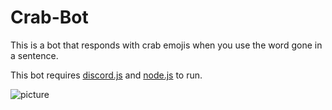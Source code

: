 # Crab-Bot
This is a bot that responds with crab emojis when you use the word gone in a sentence.

This bot requires [discord.js](https://discord.js.org/#/) and [node.js](https://nodejs.org/en/) to run.

![picture](https://i.imgur.com/9BtQKoW.png)
